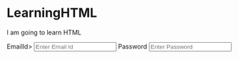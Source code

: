 # LearningHTML

I am going to learn HTML

<html>
<head> 
<title>Login</title>
</head>
<body>
<div>
<label for="Emailid"<b>EmailId></b></label>
<input type="text" placeholder= "Enter Email Id"/>
<label for="Password"<b>Password</b></label>
<input type="pswd" placeholder="Enter Password"/>
</div>
</body>
</html>
